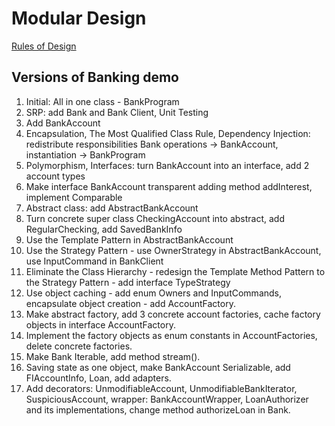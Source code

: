 Modular Design
==============

[Rules of Design](Rules.md)

Versions of Banking demo
------------------------

1. Initial: All in one class - BankProgram
2. SRP: add Bank and Bank Client, Unit Testing
3. Add BankAccount
4. Encapsulation, The Most Qualified Class Rule, Dependency Injection:
  redistribute responsibilities Bank operations -> BankAccount, 
  instantiation -> BankProgram
5. Polymorphism, Interfaces: turn BankAccount into an interface, add 2 account types
6. Make interface BankAccount transparent adding method addInterest, implement Comparable
7. Abstract class: add AbstractBankAccount  
8. Turn concrete super class CheckingAccount into abstract, add RegularChecking,
   add SavedBankInfo
9. Use the Template Pattern in AbstractBankAccount 
10. Use the Strategy Pattern - use OwnerStrategy in AbstractBankAccount, 
                               use InputCommand in BankClient
11. Eliminate the Class Hierarchy - redesign the Template Method Pattern to the Strategy Pattern -
    add interface TypeStrategy
12. Use object caching - add enum Owners and InputCommands,
    encapsulate object creation - add AccountFactory.
13. Make abstract factory, add 3 concrete account factories, cache factory objects in interface AccountFactory.
14. Implement the factory objects as enum constants in AccountFactories, delete concrete factories.
15. Make Bank Iterable, add method stream().
16. Saving state as one object, make BankAccount Serializable, add FIAccountInfo, Loan, add adapters.
17. Add decorators: UnmodifiableAccount, UnmodifiableBankIterator, SuspiciousAccount, wrapper: BankAccountWrapper, 
                    LoanAuthorizer and its implementations, change method authorizeLoan in Bank.
